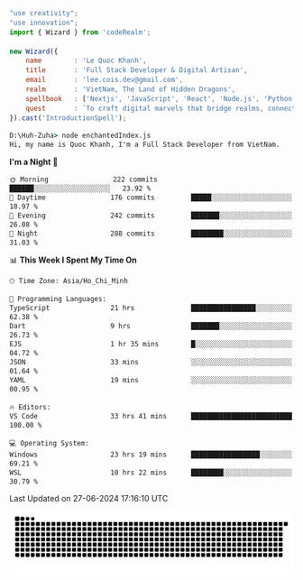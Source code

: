 <!--x axis divider-->

```js 
"use creativity";
"use innovation";
import { Wizard } from 'codeRealm';

new Wizard({
    name        : 'Le Quoc Khanh',
    title       : 'Full Stack Developer & Digital Artisan',
    email       : 'lee.cois.dev@gmail.com',
    realm       : 'VietNam, The Land of Hidden Dragons',
    spellbook   : ['Nextjs', 'JavaScript', 'React', 'Node.js', 'Python', 'Django', 'Cloud Services'],
    quest       : `To craft digital marvels that bridge realms, connect cultures, and bring imagination to life.`,
}).cast('IntroductionSpell');
```

```cmd
D:\Huh-Zuha> node enchantedIndex.js
Hi, my name is Quoc Khanh, I'm a Full Stack Developer from VietNam.
```
<!--START_SECTION:waka-->
**I'm a Night 🦉** 

```text
🌞 Morning                222 commits         ██████░░░░░░░░░░░░░░░░░░░   23.92 % 
🌆 Daytime                176 commits         █████░░░░░░░░░░░░░░░░░░░░   18.97 % 
🌃 Evening                242 commits         ███████░░░░░░░░░░░░░░░░░░   26.08 % 
🌙 Night                  288 commits         ████████░░░░░░░░░░░░░░░░░   31.03 % 
```


📊 **This Week I Spent My Time On** 

```text
🕑︎ Time Zone: Asia/Ho_Chi_Minh

💬 Programming Languages: 
TypeScript               21 hrs              ████████████████░░░░░░░░░   62.38 % 
Dart                     9 hrs               ███████░░░░░░░░░░░░░░░░░░   26.73 % 
EJS                      1 hr 35 mins        █░░░░░░░░░░░░░░░░░░░░░░░░   04.72 % 
JSON                     33 mins             ░░░░░░░░░░░░░░░░░░░░░░░░░   01.64 % 
YAML                     19 mins             ░░░░░░░░░░░░░░░░░░░░░░░░░   00.95 % 

🔥 Editors: 
VS Code                  33 hrs 41 mins      █████████████████████████   100.00 % 

💻 Operating System: 
Windows                  23 hrs 19 mins      █████████████████░░░░░░░░   69.21 % 
WSL                      10 hrs 22 mins      ████████░░░░░░░░░░░░░░░░░   30.79 % 
```


 Last Updated on 27-06-2024 17:16:10 UTC
<!--END_SECTION:waka-->
<picture>
  <source media="(prefers-color-scheme: dark)" srcset="https://raw.githubusercontent.com/leecois/leecois/output/github-contribution-grid-snake-dark.svg">
  <source media="(prefers-color-scheme: light)" srcset="https://raw.githubusercontent.com/leecois/leecois/output/github-contribution-grid-snake.svg">
  <img alt="github contribution grid snake animation" src="https://raw.githubusercontent.com/leecois/leecois/output/github-contribution-grid-snake.svg">
</picture>
